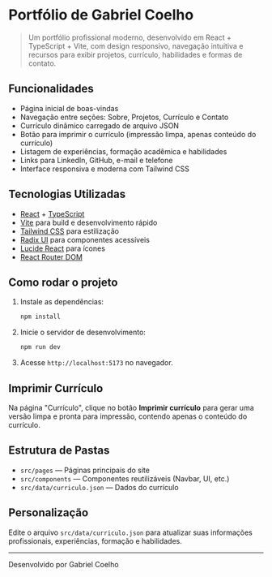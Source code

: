 # Portfólio de Gabriel Coelho

> Um portfólio profissional moderno, desenvolvido em React + TypeScript + Vite, com design responsivo, navegação intuitiva e recursos para exibir projetos, currículo, habilidades e formas de contato.

## Funcionalidades

- Página inicial de boas-vindas
- Navegação entre seções: Sobre, Projetos, Currículo e Contato
- Currículo dinâmico carregado de arquivo JSON
- Botão para imprimir o currículo (impressão limpa, apenas conteúdo do currículo)
- Listagem de experiências, formação acadêmica e habilidades
- Links para LinkedIn, GitHub, e-mail e telefone
- Interface responsiva e moderna com Tailwind CSS

## Tecnologias Utilizadas

- [React](https://react.dev/) + [TypeScript](https://www.typescriptlang.org/)
- [Vite](https://vitejs.dev/) para build e desenvolvimento rápido
- [Tailwind CSS](https://tailwindcss.com/) para estilização
- [Radix UI](https://www.radix-ui.com/) para componentes acessíveis
- [Lucide React](https://lucide.dev/) para ícones
- [React Router DOM](https://reactrouter.com/)

## Como rodar o projeto

1. Instale as dependências:
   ```bash
   npm install
   ```
2. Inicie o servidor de desenvolvimento:
   ```bash
   npm run dev
   ```
3. Acesse `http://localhost:5173` no navegador.

## Imprimir Currículo

Na página "Currículo", clique no botão **Imprimir currículo** para gerar uma versão limpa e pronta para impressão, contendo apenas o conteúdo do currículo.

## Estrutura de Pastas

- `src/pages` — Páginas principais do site
- `src/components` — Componentes reutilizáveis (Navbar, UI, etc.)
- `src/data/curriculo.json` — Dados do currículo

## Personalização

Edite o arquivo `src/data/curriculo.json` para atualizar suas informações profissionais, experiências, formação e habilidades.

---

Desenvolvido por Gabriel Coelho
